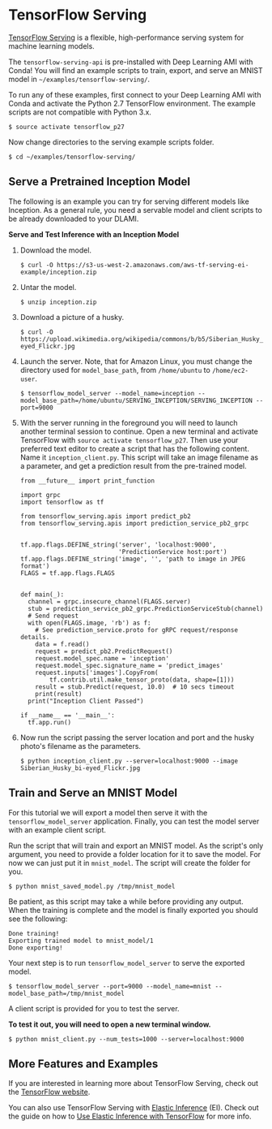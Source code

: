 # TensorFlow Serving<a name="tutorial-tfserving"></a>

[TensorFlow Serving](https://www.tensorflow.org/serving/) is a flexible, high\-performance serving system for machine learning models\.

The `tensorflow-serving-api` is pre\-installed with Deep Learning AMI with Conda\! You will find an example scripts to train, export, and serve an MNIST model in `~/examples/tensorflow-serving/`\.

To run any of these examples, first connect to your Deep Learning AMI with Conda and activate the Python 2\.7 TensorFlow environment\. The example scripts are not compatible with Python 3\.x\.

```
$ source activate tensorflow_p27
```

Now change directories to the serving example scripts folder\.

```
$ cd ~/examples/tensorflow-serving/
```

## Serve a Pretrained Inception Model<a name="tf-serving-inception"></a>

The following is an example you can try for serving different models like Inception\. As a general rule, you need a servable model and client scripts to be already downloaded to your DLAMI\.

**Serve and Test Inference with an Inception Model**

1. Download the model\.

   ```
   $ curl -O https://s3-us-west-2.amazonaws.com/aws-tf-serving-ei-example/inception.zip
   ```

1. Untar the model\.

   ```
   $ unzip inception.zip
   ```

1. Download a picture of a husky\.

   ```
   $ curl -O https://upload.wikimedia.org/wikipedia/commons/b/b5/Siberian_Husky_bi-eyed_Flickr.jpg
   ```

1. Launch the server\. Note, that for Amazon Linux, you must change the directory used for `model_base_path`, from `/home/ubuntu` to `/home/ec2-user`\.

   ```
   $ tensorflow_model_server --model_name=inception --model_base_path=/home/ubuntu/SERVING_INCEPTION/SERVING_INCEPTION --port=9000
   ```

1. With the server running in the foreground you will need to launch another terminal session to continue\. Open a new terminal and activate TensorFlow with `source activate tensorflow_p27`\. Then use your preferred text editor to create a script that has the following content\. Name it `inception_client.py`\. This script will take an image filename as a parameter, and get a prediction result from the pre\-trained model\.

   ```
   from __future__ import print_function
   
   import grpc
   import tensorflow as tf
   
   from tensorflow_serving.apis import predict_pb2
   from tensorflow_serving.apis import prediction_service_pb2_grpc
   
   
   tf.app.flags.DEFINE_string('server', 'localhost:9000',
                              'PredictionService host:port')
   tf.app.flags.DEFINE_string('image', '', 'path to image in JPEG format')
   FLAGS = tf.app.flags.FLAGS
   
   
   def main(_):
     channel = grpc.insecure_channel(FLAGS.server)
     stub = prediction_service_pb2_grpc.PredictionServiceStub(channel)
     # Send request
     with open(FLAGS.image, 'rb') as f:
       # See prediction_service.proto for gRPC request/response details.
       data = f.read()
       request = predict_pb2.PredictRequest()
       request.model_spec.name = 'inception'
       request.model_spec.signature_name = 'predict_images'
       request.inputs['images'].CopyFrom(
           tf.contrib.util.make_tensor_proto(data, shape=[1]))
       result = stub.Predict(request, 10.0)  # 10 secs timeout
       print(result)
     print("Inception Client Passed")
   
   if __name__ == '__main__':
     tf.app.run()
   ```

1. Now run the script passing the server location and port and the husky photo's filename as the parameters\.

   ```
   $ python inception_client.py --server=localhost:9000 --image Siberian_Husky_bi-eyed_Flickr.jpg
   ```

## Train and Serve an MNIST Model<a name="tutorial-tfserving-mnist"></a>

For this tutorial we will export a model then serve it with the `tensorflow_model_server` application\. Finally, you can test the model server with an example client script\.

Run the script that will train and export an MNIST model\. As the script's only argument, you need to provide a folder location for it to save the model\. For now we can just put it in `mnist_model`\. The script will create the folder for you\.

```
$ python mnist_saved_model.py /tmp/mnist_model
```

 Be patient, as this script may take a while before providing any output\. When the training is complete and the model is finally exported you should see the following: 

```
Done training!
Exporting trained model to mnist_model/1
Done exporting!
```

Your next step is to run `tensorflow_model_server` to serve the exported model\. 

```
$ tensorflow_model_server --port=9000 --model_name=mnist --model_base_path=/tmp/mnist_model
```

A client script is provided for you to test the server\.

**To test it out, you will need to open a new terminal window\.**

```
$ python mnist_client.py --num_tests=1000 --server=localhost:9000
```

## More Features and Examples<a name="tutorial-tfserving-project"></a>

If you are interested in learning more about TensorFlow Serving, check out the [TensorFlow website](https://www.tensorflow.org/serving/)\.

You can also use TensorFlow Serving with [Elastic Inference](http://docs.aws.amazon.com/AWSEC2/latest/UserGuide/elastic-inference.html) \(EI\)\. Check out the guide on how to [Use Elastic Inference with TensorFlow](tutorial-tf-elastic-inference.md) for more info\.